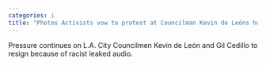 ```yaml
---
categories: i
title: "Photos Activists vow to protest at Councilman Kevin de Leóns home until he resigns "
---
```

Pressure continues on L.A. City Councilmen Kevin de León and Gil Cedillo to resign because of racist leaked audio.